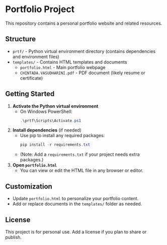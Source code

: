 # Portfolio Project

This repository contains a personal portfolio website and related resources.

## Structure

- `prtf/` - Python virtual environment directory (contains dependencies and environment files)
- `templates/` - Contains HTML templates and documents
  - `portfolio.html` - Main portfolio webpage
  - `CHINTADA.VASUDHARINI.pdf` - PDF document (likely resume or certificate)

## Getting Started

1. **Activate the Python virtual environment**
   - On Windows PowerShell:
     ```powershell
     .\prtf\Scripts\Activate.ps1
     ```
2. **Install dependencies** (if needed)
   - Use pip to install any required packages:
     ```powershell
     pip install -r requirements.txt
     ```
   - (Note: Add a `requirements.txt` if your project needs extra packages.)
3. **Open `portfolio.html`**
   - You can view or edit the HTML file in any browser or editor.

## Customization
- Update `portfolio.html` to personalize your portfolio content.
- Add or replace documents in the `templates/` folder as needed.

## License
This project is for personal use. Add a license if you plan to share or publish.
